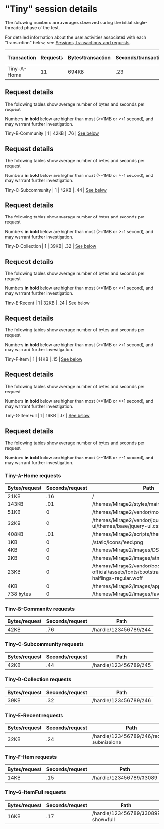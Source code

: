 # "Tiny" session details

The following numbers are averages observed during the initial single-threaded phase of the test.

For detailed information about the user activities associated with each "transaction" below,
see [Sessions, transactions, and requests](../../doc/sessions).

Transaction | Requests | Bytes/transaction | Seconds/transaction | Request details
-|-|-|-|-
Tiny-A-Home | 11 | 694KB | .23 | [See below](#tiny-a-home-requests)

## Request details

The following tables show average number of bytes and seconds per request.

Numbers **in bold** below are higher than most (>=1MB or >=1 second), and may warrant further investigation.

Tiny-B-Community | 1 | 42KB | .76 | [See below](#tiny-b-community-requests)

## Request details

The following tables show average number of bytes and seconds per request.

Numbers **in bold** below are higher than most (>=1MB or >=1 second), and may warrant further investigation.

Tiny-C-Subcommunity | 1 | 42KB | .44 | [See below](#tiny-c-subcommunity-requests)

## Request details

The following tables show average number of bytes and seconds per request.

Numbers **in bold** below are higher than most (>=1MB or >=1 second), and may warrant further investigation.

Tiny-D-Collection | 1 | 39KB | .32 | [See below](#tiny-d-collection-requests)

## Request details

The following tables show average number of bytes and seconds per request.

Numbers **in bold** below are higher than most (>=1MB or >=1 second), and may warrant further investigation.

Tiny-E-Recent | 1 | 32KB | .24 | [See below](#tiny-e-recent-requests)

## Request details

The following tables show average number of bytes and seconds per request.

Numbers **in bold** below are higher than most (>=1MB or >=1 second), and may warrant further investigation.

Tiny-F-Item | 1 | 14KB | .15 | [See below](#tiny-f-item-requests)

## Request details

The following tables show average number of bytes and seconds per request.

Numbers **in bold** below are higher than most (>=1MB or >=1 second), and may warrant further investigation.

Tiny-G-ItemFull | 1 | 16KB | .17 | [See below](#tiny-g-itemfull-requests)

## Request details

The following tables show average number of bytes and seconds per request.

Numbers **in bold** below are higher than most (>=1MB or >=1 second), and may warrant further investigation.


### Tiny-A-Home requests

| Bytes/request | Seconds/request | Path |
| - | - | - |
| 21KB | .16 | / |
| 143KB | .01 | /themes/Mirage2/styles/main.css |
| 51KB | 0 | /themes/Mirage2/vendor/modernizr/modernizr.js |
| 32KB | 0 | /themes/Mirage2/vendor/jquery-ui/themes/base/jquery-ui.css |
| 408KB | .01 | /themes/Mirage2/scripts/theme.js |
| 1KB | 0 | /static/icons/feed.png |
| 4KB | 0 | /themes/Mirage2/images/DSpace-logo-line.svg |
| 2KB | 0 | /themes/Mirage2/images/atmire-logo-small.svg |
| 23KB | 0 | /themes/Mirage2/vendor/bootstrap-sass-official/assets/fonts/bootstrap/glyphicons-halflings-regular.woff |
| 4KB | 0 | /themes/Mirage2/images/apple-touch-icon.png |
| 738 bytes | 0 | /themes/Mirage2/images/favicon.ico |

### Tiny-B-Community requests

| Bytes/request | Seconds/request | Path |
| - | - | - |
| 42KB | .76 | /handle/123456789/244 |

### Tiny-C-Subcommunity requests

| Bytes/request | Seconds/request | Path |
| - | - | - |
| 42KB | .44 | /handle/123456789/245 |

### Tiny-D-Collection requests

| Bytes/request | Seconds/request | Path |
| - | - | - |
| 39KB | .32 | /handle/123456789/246 |

### Tiny-E-Recent requests

| Bytes/request | Seconds/request | Path |
| - | - | - |
| 32KB | .24 | /handle/123456789/246/recent-submissions |

### Tiny-F-Item requests

| Bytes/request | Seconds/request | Path |
| - | - | - |
| 14KB | .15 | /handle/123456789/33089 |

### Tiny-G-ItemFull requests

| Bytes/request | Seconds/request | Path |
| - | - | - |
| 16KB | .17 | /handle/123456789/33089?show=full |
